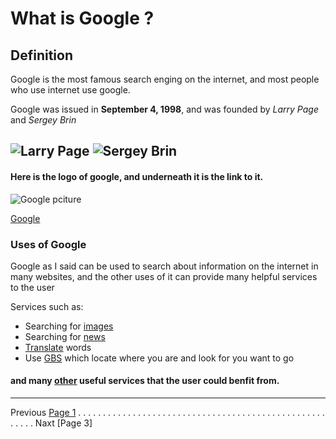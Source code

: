 # What is Google ?


## Definition  
 Google is the most famous search enging on the internet, and most people who use internet use google. 
 
 Google was issued in **September 4, 1998**, and was founded by _Larry Page_ and _Sergey Brin_
 
![Larry Page](https://specials-images.forbesimg.com/imageserve/5c76bcaaa7ea43100043c836/416x416.jpg?background=000000&cropX1=387&cropX2=1729&cropY1=118&cropY2=1460 "This is Larry Page") ![Sergey Brin](https://businessideaslab.com/wp-content/uploads/2013/08/Sergey-Brin-2010.jpg "This is Sergey Brin")
---

 
 
 #### Here is the logo of google, and underneath it is the link to it.
 
 ![Google pciture](https://www.google.com/images/branding/googlelogo/2x/googlelogo_color_160x56dp.png)
 
 [Google](https://www.google.com/)

### Uses of Google 
Google as I said can be used to search about information on the internet in many websites, and the other uses of it can provide many helpful services to the user 

Services such as:
* Searching for [images](https://www.google.com/imghp?hl=en&tab=wi&authuser=0&ogbl)
* Searching for [news](https://news.google.com/?hl=en-US&tab=in&gl=US&ceid=US:en)
* [Translate](https://translate.google.com/?hl=en&tab=rT&authuser=0) words 
* Use [GBS](https://www.google.com/maps?hl=en&tab=Tl&authuser=0) which locate where you are and look for you want to go 

#### and many [other](https://about.google/intl/en/products/?tab=ih&tip=here-to-help) useful services that the user could benfit from. 
---








Previous [Page 1](https://github.com/YousifAlSaeed/FinalProject/blob/master/Page1.md) . . . . . . . . . . . . . . . . . . . . . . . . . . . . . . . . . . . . . . . . . . . . . . . . . . . . . . . Naxt [Page 3]
